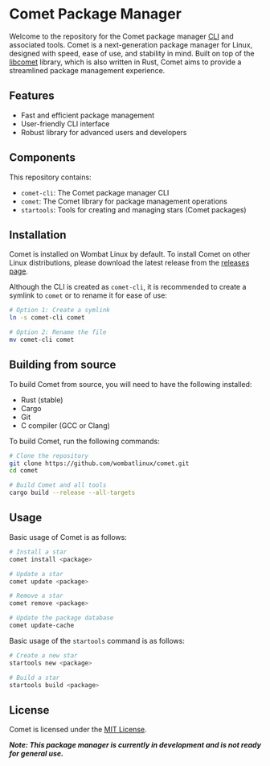 # Comet Package Manager

Welcome to the repository for the Comet package manager [CLI](comet-cli/README.md) and associated tools. Comet is a 
next-generation package manager for Linux, designed with speed, ease of use, and stability in mind. Built on top of the 
[libcomet](comet/README.md) library, which is also written in Rust, Comet aims to provide a streamlined package management 
experience.

## Features
- Fast and efficient package management
- User-friendly CLI interface
- Robust library for advanced users and developers

## Components
This repository contains:
- `comet-cli`: The Comet package manager CLI
- `comet`: The Comet library for package management operations
- `startools`: Tools for creating and managing stars (Comet packages)

## Installation
Comet is installed on Wombat Linux by default. To install Comet on other Linux distributions, please download the
latest release from the [releases page](https://github.com/wombatlinux/comet/releases).

Although the CLI is created as `comet-cli`, it is recommended to create a symlink to `comet` or to rename it for ease of use:
```bash
# Option 1: Create a symlink
ln -s comet-cli comet

# Option 2: Rename the file
mv comet-cli comet
```

## Building from source
To build Comet from source, you will need to have the following installed:
- Rust (stable)
- Cargo
- Git
- C compiler (GCC or Clang)

To build Comet, run the following commands:
```bash
# Clone the repository
git clone https://github.com/wombatlinux/comet.git
cd comet

# Build Comet and all tools
cargo build --release --all-targets
```

## Usage
Basic usage of Comet is as follows:
```bash
# Install a star
comet install <package>

# Update a star
comet update <package>

# Remove a star
comet remove <package>

# Update the package database
comet update-cache
```

Basic usage of the `startools` command is as follows:
```bash
# Create a new star
startools new <package>

# Build a star
startools build <package>
```

## License
Comet is licensed under the [MIT License](LICENSE).

***Note: This package manager is currently in development and is not ready for general use.***
